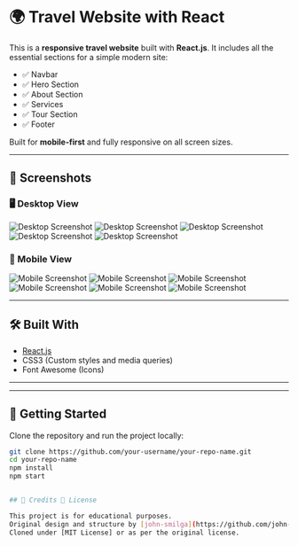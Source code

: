# 🌍 Travel Website with React

This is a **responsive travel website** built with **React.js**. It includes all the essential sections for a simple modern site:

- ✅ Navbar  
- ✅ Hero Section  
- ✅ About Section  
- ✅ Services  
- ✅ Tour Section  
- ✅ Footer  

Built for **mobile-first** and fully responsive on all screen sizes.

---

## 📸 Screenshots

### 🖥️ Desktop View

![Desktop Screenshot](./screenshots/backroad1.png)
![Desktop Screenshot](./screenshots/backroad2.png)
![Desktop Screenshot](./screenshots/backroad3.png)
![Desktop Screenshot](./screenshots/backroad4.png)
![Desktop Screenshot](./screenshots/backroad5.png)


### 📱 Mobile View

![Mobile Screenshot](./screenshots/backroad6.png)
![Mobile Screenshot](./screenshots/backroad7.png)
![Mobile Screenshot](./screenshots/backroad8.png)
![Mobile Screenshot](./screenshots/backroad9.png)
![Mobile Screenshot](./screenshots/backroad10.png)
![Mobile Screenshot](./screenshots/backroad11.png)



---

## 🛠️ Built With

- [React.js](https://reactjs.org/)
- CSS3 (Custom styles and media queries)
- Font Awesome (Icons)

---



---

## 🚀 Getting Started

Clone the repository and run the project locally:

```bash
git clone https://github.com/your-username/your-repo-name.git
cd your-repo-name
npm install
npm start


## 🙏 Credits 📝 License

This project is for educational purposes.  
Original design and structure by [john-smilga](https://github.com/john-smilga).  
Cloned under [MIT License] or as per the original license.
